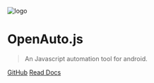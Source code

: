 ![logo](images/logo.png)

# OpenAuto.js

> An Javascript automation tool for android.

[GitHub](https://github.com/yingshaoxo/OpenAutoJs-Docs)
[Read Docs](#综述)
